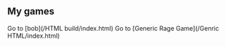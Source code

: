 ## My games

Go to [bob](/HTML build/index.html)
Go to [Generic Rage Game](/Genric HTML/index.html)
